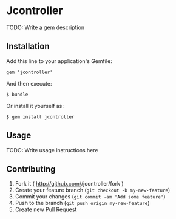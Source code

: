 # Jcontroller

TODO: Write a gem description

## Installation

Add this line to your application's Gemfile:

    gem 'jcontroller'

And then execute:

    $ bundle

Or install it yourself as:

    $ gem install jcontroller

## Usage

TODO: Write usage instructions here

## Contributing

1. Fork it ( http://github.com/<my-github-username>/jcontroller/fork )
2. Create your feature branch (`git checkout -b my-new-feature`)
3. Commit your changes (`git commit -am 'Add some feature'`)
4. Push to the branch (`git push origin my-new-feature`)
5. Create new Pull Request
